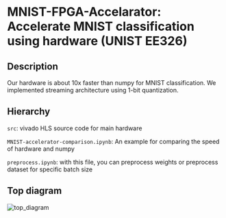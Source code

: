 # MNIST-FPGA-Accelarator: Accelerate MNIST classification using hardware (UNIST EE326)

## Description
Our hardware is about 10x faster than numpy for MNIST classification.
We implemented streaming architecture using 1-bit quantization. 

## Hierarchy
`src`: vivado HLS source code for main hardware

`MNIST-accelerator-comparison.ipynb`: An example for comparing the speed of hardware and numpy

`preprocess.ipynb`: with this file, you can preprocess weights or preprocess dataset for specific batch size


## Top diagram
![top_diagram](https://user-images.githubusercontent.com/17183234/170824465-58e4b5a0-73f0-42be-8a03-7c299c84c48a.PNG)


